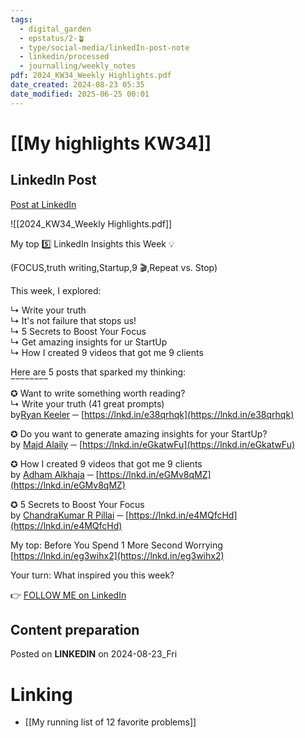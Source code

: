 ```yaml
---
tags:
  - digital_garden
  - epstatus/2-🪴
  - type/social-media/linkedIn-post-note
  - linkedin/processed
  - journalling/weekly_notes
pdf: 2024_KW34_Weekly Highlights.pdf
date_created: 2024-08-23 05:35
date_modified: 2025-06-25 00:01
---
```

# [[My highlights KW34]]

## LinkedIn Post

[Post at LinkedIn](https://www.linkedin.com/posts/sebastiankamilli_5-top-highlights-kw342024-activity-7232627757019529216-30xB?utm_source=share&utm_medium=member_desktop)

![[2024_KW34_Weekly Highlights.pdf]]
  
My top 5️⃣ LinkedIn Insights this Week 💡  
  
(FOCUS,truth writing,Startup,9 🎬,Repeat vs. Stop)  
  
This week, I explored:  
  
↳ Write your truth  
↳ It's not failure that stops us!  
↳ 5 Secrets to Boost Your Focus  
↳ Get amazing insights for ur StartUp  
↳ How I created 9 videos that got me 9 clients  
  
Here are 5 posts that sparked my thinking:  
‾‾‾‾‾‾‾‾  
✪ Want to write something worth reading?  
↳ Write your truth (41 great prompts)  
by[Ryan Keeler](https://www.linkedin.com/in/mrryankeeler/) ─ [https://lnkd.in/e38qrhqk](https://lnkd.in/e38qrhqk)  
  
✪ Do you want to generate amazing insights for your StartUp?  
by [Majd Alaily](https://www.linkedin.com/in/majdalaily/) ─ [https://lnkd.in/eGkatwFu](https://lnkd.in/eGkatwFu)  
  
✪ How I created 9 videos that got me 9 clients  
by [Adham Alkhaja](https://www.linkedin.com/in/adhamalkhaja/) ─ [https://lnkd.in/eGMv8qMZ](https://lnkd.in/eGMv8qMZ)  
  
✪ 5 Secrets to Boost Your Focus  
by [ChandraKumar R Pillai](https://www.linkedin.com/in/chandrakumarpillai/) ─ [https://lnkd.in/e4MQfcHd](https://lnkd.in/e4MQfcHd)  
  
My top: Before You Spend 1 More Second Worrying  
[https://lnkd.in/eg3wihx2](https://lnkd.in/eg3wihx2)  
  
Your turn: What inspired you this week?

👉 [FOLLOW ME on LinkedIn](https://www.linkedin.com/comm/mynetwork/discovery-see-all?usecase=PEOPLE_FOLLOWS&followMember=sebastiankamilli)

## Content preparation

Posted on **LINKEDIN** on 2024-08-23_Fri

# Linking

+ [[My running list of 12 favorite problems]]